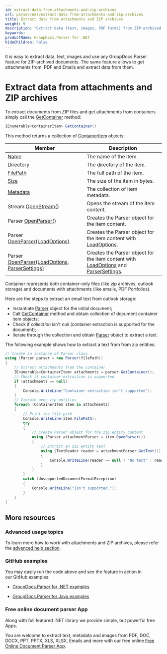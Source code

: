 ```yaml
---
id: extract-data-from-attachments-and-zip-archives
url: parser/net/extract-data-from-attachments-and-zip-archives
title: Extract data from attachments and ZIP archives
weight: 9
description: "Extract data (text, images, PDF forms) from ZIP-archived documents with GroupDocs.Parser."
keywords: 
productName: GroupDocs.Parser for .NET
hideChildren: False
---
```

It is easy to extract data, text, images and use any GroupDocs.Parser feature for ZIP-archived documents. The same feature allows to get attachments from  PDF and Emails and extract data from them.

# Extract data from attachments and ZIP archives

To extract documents from ZIP files and get attachments from containers simply call the [GetContainer](https://apireference.groupdocs.com/net/parser/groupdocs.parser/parser/methods/getcontainer) method:

```csharp
IEnumerable<ContainerItem> GetContainer()

```

This method returns a collection of [ContainerItem](https://apireference.groupdocs.com/net/parser/groupdocs.parser.data/containeritem) objects:

| Member | Description |
| --- | --- |
| [Name](https://apireference.groupdocs.com/net/parser/groupdocs.parser.data/containeritem/properties/name) | The name of the item. |
| [Directory](https://apireference.groupdocs.com/net/parser/groupdocs.parser.data/containeritem/properties/directory) | The directory of the item. |
| [FilePath](https://apireference.groupdocs.com/net/parser/groupdocs.parser.data/containeritem/properties/filepath) | The full path of the item. |
| [Size](https://apireference.groupdocs.com/net/parser/groupdocs.parser.data/containeritem/properties/size) | The size of the item in bytes. |
| [Metadata](https://apireference.groupdocs.com/net/parser/groupdocs.parser.data/containeritem/properties/metadata) | The collection of item metadata. |
| Stream [OpenStream()](https://apireference.groupdocs.com/net/parser/groupdocs.parser.data/containeritem/methods/openstream) | Opens the stream of the item content. |
| Parser [OpenParser()](https://apireference.groupdocs.com/net/parser/groupdocs.parser.data/containeritem/methods/openparser) | Creates the Parser object for the item content. |
| Parser [OpenParser(LoadOptions)](https://apireference.groupdocs.com/net/parser/groupdocs.parser.data.containeritem/openparser/methods/1) | Creates the Parser object for the item content with [LoadOptions](https://apireference.groupdocs.com/net/parser/groupdocs.parser.options/loadoptions). |
| Parser [OpenParser(LoadOptions, ParserSettings)](https://apireference.groupdocs.com/net/parser/groupdocs.parser.data.containeritem/openparser/methods/2) | Creates the Parser object for the item content with [LoadOptions](https://apireference.groupdocs.com/net/parser/groupdocs.parser.options/loadoptions) and [ParserSettings](https://apireference.groupdocs.com/net/parser/groupdocs.parser.options/parsersettings). |

Container represents both container-only files (like zip archives, outlook storage) and documents with attachments (like emails, PDF Portfolios).

Here are the steps to extract an email text from outlook storage:

*   Instantiate [Parser](https://apireference.groupdocs.com/net/parser/groupdocs.parser/parser) object for the initial document;
*   Call [GetContainer](https://apireference.groupdocs.com/net/parser/groupdocs.parser/parser/methods/getcontainer) method and obtain collection of document container item objects;
*   Check if *collection* isn't *null* (container extraction is supported for the document);
*   Iterate through the collection and obtain [Parser](https://apireference.groupdocs.com/net/parser/groupdocs.parser/parser) object to extract a text.

The following example shows how to extract a text from from zip entities:

```csharp
// Create an instance of Parser class
using (Parser parser = new Parser(filePath))
{
    // Extract attachments from the container
    IEnumerable<ContainerItem> attachments = parser.GetContainer();
    // Check if container extraction is supported
    if (attachments == null)
    {
        Console.WriteLine("Container extraction isn't supported");
    }
    // Iterate over zip entities
    foreach (ContainerItem item in attachments)
    {
        // Print the file path
        Console.WriteLine(item.FilePath);
        try
        {
            // Create Parser object for the zip entity content
            using (Parser attachmentParser = item.OpenParser())
            {
                // Extract an zip entity text
                using (TextReader reader = attachmentParser.GetText())
                {
                    Console.WriteLine(reader == null ? "No text" : reader.ReadToEnd());
                }
            }
        }
        catch (UnsupportedDocumentFormatException)
        {
            Console.WriteLine("Isn't supported.");
        }
    }
}
```

## More resources

### Advanced usage topics

To learn more how to work with attachments and ZIP archives, please refer the [advanced help section](Working%2Bwith%2BZIP%2Barchives%2Band%2Battachments.html).

### GitHub examples

You may easily run the code above and see the feature in action in our GitHub examples:

*   [GroupDocs.Parser for .NET examples](https://github.com/groupdocs-parser/GroupDocs.Parser-for-.NET)
    
*   [GroupDocs.Parser for Java examples](https://github.com/groupdocs-parser/GroupDocs.Parser-for-Java)
    

### Free online document parser App

Along with full featured .NET library we provide simple, but powerful free Apps.

You are welcome to extract text, metadata and images from PDF, DOC, DOCX, PPT, PPTX, XLS, XLSX, Emails and more with our free online [Free Online Document Parser App](https://products.groupdocs.app/parser).

